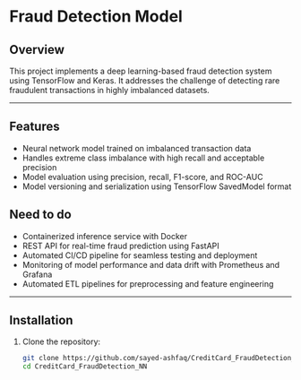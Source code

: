 # Fraud Detection Model

## Overview

This project implements a deep learning-based fraud detection system using TensorFlow and Keras. It addresses the challenge of detecting rare fraudulent transactions in highly imbalanced datasets.

---

## Features

- Neural network model trained on imbalanced transaction data  
- Handles extreme class imbalance with high recall and acceptable precision  
- Model evaluation using precision, recall, F1-score, and ROC-AUC  
- Model versioning and serialization using TensorFlow SavedModel format

## Need to do 
- Containerized inference service with Docker  
- REST API for real-time fraud prediction using FastAPI  
- Automated CI/CD pipeline for seamless testing and deployment  
- Monitoring of model performance and data drift with Prometheus and Grafana  
- Automated ETL pipelines for preprocessing and feature engineering  

---

## Installation

1. Clone the repository:

   ```bash
   git clone https://github.com/sayed-ashfaq/CreditCard_FraudDetection_NN
   cd CreditCard_FraudDetection_NN
   
